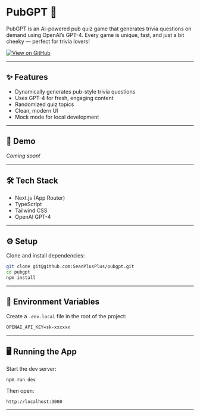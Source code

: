 # PubGPT 🍺

PubGPT is an AI-powered pub quiz game that generates trivia questions on demand using OpenAI’s GPT-4. Every game is unique, fast, and just a bit cheeky — perfect for trivia lovers!

[![View on GitHub](https://img.shields.io/badge/GitHub-View%20Repo-black?logo=github&style=for-the-badge)](https://github.com/SeanPlusPlus/pubgpt)

---

## ✨ Features

- Dynamically generates pub-style trivia questions
- Uses GPT-4 for fresh, engaging content
- Randomized quiz topics
- Clean, modern UI
- Mock mode for local development

---

## 🚀 Demo

_Coming soon!_

---

## 🛠️ Tech Stack

- Next.js (App Router)
- TypeScript
- Tailwind CSS
- OpenAI GPT-4

---

## ⚙️ Setup

Clone and install dependencies:

```bash
git clone git@github.com:SeanPlusPlus/pubgpt.git
cd pubgpt
npm install
```

---

## 🔑 Environment Variables

Create a `.env.local` file in the root of the project:

```
OPENAI_API_KEY=sk-xxxxxx
```

---

## 🖥️ Running the App

Start the dev server:

```
npm run dev
```

Then open:

```
http://localhost:3000
```

---
